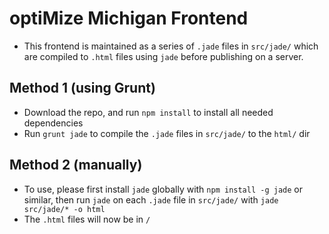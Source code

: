 optiMize Michigan Frontend
=========================

* This frontend is maintained as a series of `.jade` files in `src/jade/` which are compiled to `.html` files using `jade` before publishing on a server.

## Method 1 (using Grunt)
* Download the repo, and run `npm install` to install all needed dependencies
* Run `grunt jade` to compile the `.jade` files in `src/jade/` to the `html/` dir

## Method 2 (manually)
* To use, please first install `jade` globally with `npm install -g jade` or similar, then run `jade` on each `.jade` file in `src/jade/` with `jade src/jade/* -o html`
* The `.html` files will now be in `/`
